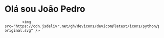 <h1> Olá sou João Pedro </h1>

            <img src="https://cdn.jsdelivr.net/gh/devicons/devicon@latest/icons/python/python-original.svg" />
          
          
